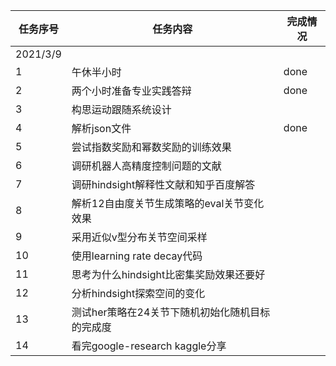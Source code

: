 | 任务序号 | 任务内容 | 完成情况 |
| ---- | ---- | ---- |
|2021/3/9|  
|1|午休半小时|  done |
|2|两个小时准备专业实践答辩| done |
|3|构思运动跟随系统设计|
|4|解析json文件| done |  
|5|尝试指数奖励和幂数奖励的训练效果| 
|6|调研机器人高精度控制问题的文献|
|7|调研hindsight解释性文献和知乎百度解答| 
|8|解析12自由度关节生成策略的eval关节变化效果| 
|9|采用近似v型分布关节空间采样|
|10|使用learning rate decay代码|
|11|思考为什么hindsight比密集奖励效果还要好|
|12|分析hindsight探索空间的变化|
|13|测试her策略在24关节下随机初始化随机目标的完成度|
|14|看完google-research kaggle分享|


